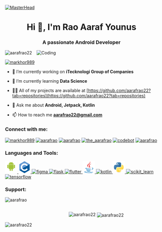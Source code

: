 [![MasterHead](https://1.bp.blogspot.com/-7A4WynwLsMw/XbBpCXG8fHI/AAAAAAAAMt4/uOa1bpLskYgrwGbllhSu2SDj_Mig8SXJQCLcBGAsYHQ/s1600/2000_600px.gif)](https://github.com/aarafrao22)

<h1 align="center">Hi 👋, I'm Rao Aaraf Younus</h1>
<h3 align="center">A passionate Android Developer</h3>

<img align="right" alt="Coding" width="400" src="https://cdn.dribbble.com/users/1162077/screenshots/3848914/programmer.gif">

<p align="left"> <img src="https://komarev.com/ghpvc/?username=aarafrao22&label=Profile%20views&color=0e75b6&style=flat" alt="aarafrao22" /> </p>

<p align="left"> <a href="https://twitter.com/markhor989" target="blank"><img src="https://img.shields.io/twitter/follow/markhor989?logo=twitter&style=for-the-badge" alt="markhor989" /></a> </p>

- 🔭 I’m currently working on **iTecknologi Group of Companies**

- 🌱 I’m currently learning **Data Science**

- 👨‍💻 All of my projects are available at [https://github.com/aarafrao22?tab=repositories](https://github.com/aarafrao22?tab=repositories)

- 💬 Ask me about **Android, Jetpack, Kotlin**

- 📫 How to reach me **aarafrao22@gmail.com**

<h3 align="left">Connect with me:</h3>
<p align="left">
<a href="https://twitter.com/markhor989" target="blank"><img align="center" src="https://raw.githubusercontent.com/rahuldkjain/github-profile-readme-generator/master/src/images/icons/Social/twitter.svg" alt="markhor989" height="30" width="40" /></a>
<a href="https://linkedin.com/in/aarafrao" target="blank"><img align="center" src="https://raw.githubusercontent.com/rahuldkjain/github-profile-readme-generator/master/src/images/icons/Social/linked-in-alt.svg" alt="aarafrao" height="30" width="40" /></a>
<a href="https://kaggle.com/aarafrao" target="blank"><img align="center" src="https://raw.githubusercontent.com/rahuldkjain/github-profile-readme-generator/master/src/images/icons/Social/kaggle.svg" alt="aarafrao" height="30" width="40" /></a>
<a href="https://instagram.com/the_aarafrao" target="blank"><img align="center" src="https://raw.githubusercontent.com/rahuldkjain/github-profile-readme-generator/master/src/images/icons/Social/instagram.svg" alt="the_aarafrao" height="30" width="40" /></a>
<a href="https://www.youtube.com/c/codebot" target="blank"><img align="center" src="https://raw.githubusercontent.com/rahuldkjain/github-profile-readme-generator/master/src/images/icons/Social/youtube.svg" alt="codebot" height="30" width="40" /></a>
<a href="https://www.hackerrank.com/aarafrao" target="blank"><img align="center" src="https://raw.githubusercontent.com/rahuldkjain/github-profile-readme-generator/master/src/images/icons/Social/hackerrank.svg" alt="aarafrao" height="30" width="40" /></a>
</p>

<h3 align="left">Languages and Tools:</h3>
<p align="left"> <a href="https://developer.android.com" target="_blank" rel="noreferrer"> <img src="https://raw.githubusercontent.com/devicons/devicon/master/icons/android/android-original-wordmark.svg" alt="android" width="40" height="40"/> </a> <a href="https://www.cprogramming.com/" target="_blank" rel="noreferrer"> <img src="https://raw.githubusercontent.com/devicons/devicon/master/icons/c/c-original.svg" alt="c" width="40" height="40"/> </a> <a href="https://www.figma.com/" target="_blank" rel="noreferrer"> <img src="https://www.vectorlogo.zone/logos/figma/figma-icon.svg" alt="figma" width="40" height="40"/> </a> <a href="https://flask.palletsprojects.com/" target="_blank" rel="noreferrer"> <img src="https://www.vectorlogo.zone/logos/pocoo_flask/pocoo_flask-icon.svg" alt="flask" width="40" height="40"/> </a> <a href="https://flutter.dev" target="_blank" rel="noreferrer"> <img src="https://www.vectorlogo.zone/logos/flutterio/flutterio-icon.svg" alt="flutter" width="40" height="40"/> </a> <a href="https://www.java.com" target="_blank" rel="noreferrer"> <img src="https://raw.githubusercontent.com/devicons/devicon/master/icons/java/java-original.svg" alt="java" width="40" height="40"/> </a> <a href="https://kotlinlang.org" target="_blank" rel="noreferrer"> <img src="https://www.vectorlogo.zone/logos/kotlinlang/kotlinlang-icon.svg" alt="kotlin" width="40" height="40"/> </a> <a href="https://www.python.org" target="_blank" rel="noreferrer"> <img src="https://raw.githubusercontent.com/devicons/devicon/master/icons/python/python-original.svg" alt="python" width="40" height="40"/> </a> <a href="https://scikit-learn.org/" target="_blank" rel="noreferrer"> <img src="https://upload.wikimedia.org/wikipedia/commons/0/05/Scikit_learn_logo_small.svg" alt="scikit_learn" width="40" height="40"/> </a> <a href="https://www.tensorflow.org" target="_blank" rel="noreferrer"> <img src="https://www.vectorlogo.zone/logos/tensorflow/tensorflow-icon.svg" alt="tensorflow" width="40" height="40"/> </a> </p>

<h3 align="left">Support:</h3>
<p><a href="https://www.buymeacoffee.com/aarafrao"> <img align="left" src="https://cdn.buymeacoffee.com/buttons/v2/default-yellow.png" height="50" width="210" alt="aarafrao" /></a></p><br><br>

<p><img align="left" src="https://github-readme-stats.vercel.app/api/top-langs?username=aarafrao22&show_icons=true&locale=en&layout=compact" alt="aarafrao22" /></p>

<p>&nbsp;<img align="center" src="https://github-readme-stats.vercel.app/api?username=aarafrao22&show_icons=true&locale=en" alt="aarafrao22" /></p>

<p><img align="center" src="https://github-readme-streak-stats.herokuapp.com/?user=aarafrao22&" alt="aarafrao22" /></p>

